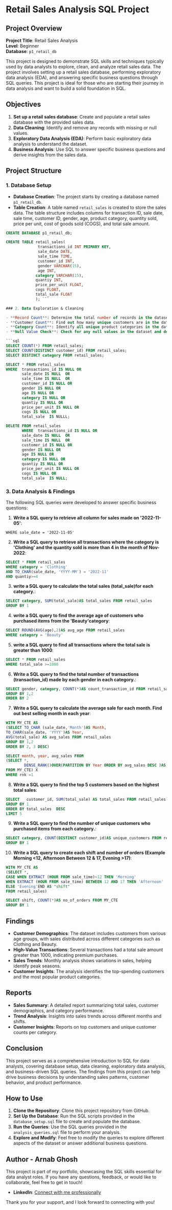 # Retail Sales Analysis SQL Project

## Project Overview

**Project Title**: Retail Sales Analysis  
**Level**: Beginner  
**Database**: `p1_retail_db`

This project is designed to demonstrate SQL skills and techniques typically used by data analysts to explore, clean, and analyze retail sales data. The project involves setting up a retail sales database, performing exploratory data analysis (EDA), and answering specific business questions through SQL queries. This project is ideal for those who are starting their journey in data analysis and want to build a solid foundation in SQL.

## Objectives

1. **Set up a retail sales database**: Create and populate a retail sales database with the provided sales data.
2. **Data Cleaning**: Identify and remove any records with missing or null values.
3. **Exploratory Data Analysis (EDA)**: Perform basic exploratory data analysis to understand the dataset.
4. **Business Analysis**: Use SQL to answer specific business questions and derive insights from the sales data.

## Project Structure

### 1. Database Setup

- **Database Creation**: The project starts by creating a database named `p1_retail_db`.
- **Table Creation**: A table named `retail_sales` is created to store the sales data. The table structure includes columns for transaction ID, sale date, sale time, customer ID, gender, age, product category, quantity sold, price per unit, cost of goods sold (COGS), and total sale amount.

```sql
CREATE DATABASE p1_retail_db;

CREATE TABLE retail_sales(
              transactions_id INT PRIMARY KEY,
              sale_date DATE,
              sale_time TIME,	
	          customer_id INT,
	          gender VARCHAR(15),
	          age INT,
	         category VARCHAR(15),
	         quantiy INT,	
	         price_per_unit FLOAT,
	         cogs FLOAT,
	         total_sale FLOAT
			 ); ```

### 2. Data Exploration & Cleaning

- **Record Count**: Determine the total number of records in the dataset.
- **Customer Count**: Find out how many unique customers are in the dataset.
- **Category Count**: Identify all unique product categories in the dataset.
- **Null Value Check**: Check for any null values in the dataset and delete records with missing data.

```sql
SELECT COUNT(*) FROM retail_sales;
SELECT COUNT(DISTINCT customer_id) FROM retail_sales;
SELECT DISTINCT category FROM retail_sales;

SELECT * FROM retail_sales
WHERE  transactions_id IS NULL OR
       sale_date IS NULL  OR
       sale_time IS NULL  OR
	   customer_id IS NULL OR
	   gender IS NULL OR
	   age IS NULL OR
	   category IS NULL OR
	   quantiy IS NULL OR	
	   price_per_unit IS NULL OR
	   cogs IS NULL OR
	   total_sale  IS NULLL;

DELETE FROM retail_sales
	   WHERE  transactions_id IS NULL OR
       sale_date IS NULL  OR
       sale_time IS NULL  OR
	   customer_id IS NULL OR
	   gender IS NULL OR
	   age IS NULL OR
	   category IS NULL OR
	   quantiy IS NULL OR	
	   price_per_unit IS NULL OR
	   cogs IS NULL OR
	   total_sale  IS NULL;
```

### 3. Data Analysis & Findings

The following SQL queries were developed to answer specific business questions:

1. **Write a SQL query to retrieve all column for sales made on '2022-11-05'**:
```SELECT * FROM retail_sales
WHERE sale_date = '2022-11-05'
```

2. **Write  a SQL query to retrieve all transactions where the category is 'Clothing' and the quantity sold is more than 4 in the month of Nov-2022**:
```sql
SELECT * FROM retail_sales
WHERE category = 'Clothing'
AND TO_CHAR(sale_date, 'YYYY-MM') = '2022-11'
AND quantiy>=4
```

3. **write  a SQL query to calculate the total sales (total_sale)for each category.**:
```sql
SELECT category, SUM(total_sale)AS total_sales FROM retail_sales
GROUP BY 1
```

4. **write a SQL query to find the average age of customers who purchased items from the 'Beauty'category**:
```sql
SELECT ROUND(AVG(age),2)AS avg_age FROM retail_sales
WHERE category = 'Beauty'
```

5. **write a SQL query to find all transactions where the total sale is greater than 1000**:
```sql
SELECT * FROM retail_sales
WHERE total_sale >=1000
```

6. **Write a SQL query to find the total number of transactions (transaction_id) made by each gender in each category.**:
```sql
SELECT gender, category, COUNT(*)AS count_transaction_id FROM retail_sales
GROUP BY 1,2
ORDER BY 2
```

7. **Write a SQL query to calculate the average sale for each month. Find out best selling month in each year**:
```sql
WITH MY_CTE AS
(SELECT TO_CHAR (sale_date,'Month')AS Month, 
TO_CHAR(sale_date, 'YYYY')AS Year,
AVG(total_sale) AS avg_sales FROM retail_sales
GROUP BY 1,2
ORDER BY 2, 3 DESC)

SELECT month, year, avg_sales FROM
(SELECT *,
        DENSE_RANK()OVER(PARTITION BY Year ORDER BY avg_sales DESC )AS rnk
FROM MY_CTE) X
WHERE rnk =1
```

8. **Write a SQL query to find the top 5 customers based on the highest total sales**:
```sql
SELECT   customer_id, SUM(total_sale) AS total_sales FROM retail_sales
GROUP BY 1
ORDER BY total_sales  DESC
LIMIT 5
```

9. **Write a SQL query to find the number of unique customers who purchased items from each category.**:
```sql
SELECT category, COUNT(DISTINCT customer_id)AS unique_customers FROM retail_sales
GROUP BY 1
```

10. **Write a SQL query to create each shift and number of orders (Example Morning <12, Afternoon Between 12 & 17, Evening >17)**:
```sql
WITH MY_CTE AS
(SELECT *, 
CASE WHEN EXTRACT (HOUR FROM sale_time)<12 THEN 'Morning' 
WHEN EXTRACT (HOUR FROM sale_time) BETWEEN 12 AND 17 THEN 'Afternoon'
ELSE 'Evening'END AS "shift"
FROM retail_sales)

SELECT shift, COUNT(*)AS no_of_orders FROM MY_CTE 
GROUP BY 1
```

## Findings

- **Customer Demographics**: The dataset includes customers from various age groups, with sales distributed across different categories such as Clothing and Beauty.
- **High-Value Transactions**: Several transactions had a total sale amount greater than 1000, indicating premium purchases.
- **Sales Trends**: Monthly analysis shows variations in sales, helping identify peak seasons.
- **Customer Insights**: The analysis identifies the top-spending customers and the most popular product categories.

## Reports

- **Sales Summary**: A detailed report summarizing total sales, customer demographics, and category performance.
- **Trend Analysis**: Insights into sales trends across different months and shifts.
- **Customer Insights**: Reports on top customers and unique customer counts per category.

## Conclusion

This project serves as a comprehensive introduction to SQL for data analysts, covering database setup, data cleaning, exploratory data analysis, and business-driven SQL queries. The findings from this project can help drive business decisions by understanding sales patterns, customer behavior, and product performance.

## How to Use

1. **Clone the Repository**: Clone this project repository from GitHub.
2. **Set Up the Database**: Run the SQL scripts provided in the `database_setup.sql` file to create and populate the database.
3. **Run the Queries**: Use the SQL queries provided in the `analysis_queries.sql` file to perform your analysis.
4. **Explore and Modify**: Feel free to modify the queries to explore different aspects of the dataset or answer additional business questions.

## Author - Arnab Ghosh

This project is part of my portfolio, showcasing the SQL skills essential for data analyst roles. If you have any questions, feedback, or would like to collaborate, feel free to get in touch!


- **LinkedIn**: [Connect with me professionally](www.linkedin.com/in/arnab-ghosh-3bb37617a)


Thank you for your support, and I look forward to connecting with you!
